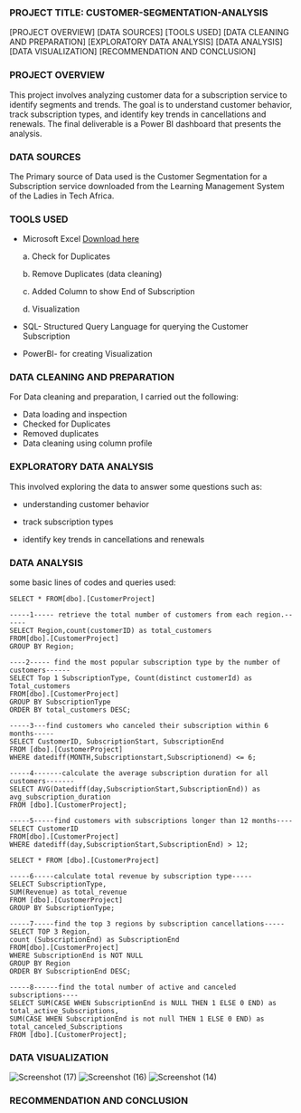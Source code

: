 ### PROJECT TITLE: CUSTOMER-SEGMENTATION-ANALYSIS

[PROJECT OVERVIEW]
[DATA SOURCES]
[TOOLS USED]
[DATA CLEANING AND PREPARATION]
[EXPLORATORY DATA ANALYSIS]
[DATA ANALYSIS]
[DATA VISUALIZATION]
[RECOMMENDATION AND CONCLUSION]

### PROJECT OVERVIEW
This project involves analyzing customer data for a subscription service to identify 
segments and trends. The goal is to understand customer behavior, track subscription types, 
and identify key trends in cancellations and renewals. The final deliverable is a Power BI 
dashboard that presents the analysis.

### DATA SOURCES
The Primary source of Data used is the Customer Segmentation for a Subscription service downloaded from the Learning Management System of the Ladies in Tech Africa.

### TOOLS USED
* Microsoft Excel [Download here](https://www.microsoft.com)

  a. Check for Duplicates

  b. Remove Duplicates (data cleaning)

  c. Added Column to show End of Subscription

  d. Visualization

* SQL- Structured Query Language for querying the Customer Subscription

* PowerBI- for creating Visualization

### DATA CLEANING AND PREPARATION
For Data cleaning and preparation, I carried out the following:

* Data loading and inspection
* Checked for Duplicates
* Removed duplicates
* Data cleaning using column profile 

### EXPLORATORY DATA ANALYSIS
This involved exploring the data to answer some questions such as:

* understanding customer behavior
  
*  track subscription types
  
*  identify key trends in cancellations and renewals
  
### DATA ANALYSIS
some basic lines of codes and queries used:

```
SELECT * FROM[dbo].[CustomerProject]

-----1----- retrieve the total number of customers from each region.------
SELECT Region,count(customerID) as total_customers
FROM[dbo].[CustomerProject]
GROUP BY Region;

----2----- find the most popular subscription type by the number of customers------
SELECT Top 1 SubscriptionType, Count(distinct customerId) as Total_customers
FROM[dbo].[CustomerProject]
GROUP BY SubscriptionType
ORDER BY total_customers DESC;

-----3---find customers who canceled their subscription within 6 months-----
SELECT CustomerID, SubscriptionStart, SubscriptionEnd 
FROM [dbo].[CustomerProject]
WHERE datediff(MONTH,Subscriptionstart,Subscriptionend) <= 6;

-----4-------calculate the average subscription duration for all customers-------
SELECT AVG(Datediff(day,SubscriptionStart,SubscriptionEnd)) as avg_subscription_duration
FROM [dbo].[CustomerProject];

-----5-----find customers with subscriptions longer than 12 months----
SELECT CustomerID
FROM[dbo].[CustomerProject]
WHERE datediff(day,SubscriptionStart,SubscriptionEnd) > 12;

SELECT * FROM [dbo].[CustomerProject]

-----6-----calculate total revenue by subscription type-----
SELECT SubscriptionType,
SUM(Revenue) as total_revenue
FROM [dbo].[CustomerProject]
GROUP BY SubscriptionType;

-----7-----find the top 3 regions by subscription cancellations-----
SELECT TOP 3 Region,
count (SubscriptionEnd) as SubscriptionEnd
FROM[dbo].[CustomerProject]
WHERE SubscriptionEnd is NOT NULL
GROUP BY Region
ORDER BY SubscriptionEnd DESC;

-----8------find the total number of active and canceled subscriptions----
SELECT SUM(CASE WHEN SubscriptionEnd is NULL THEN 1 ELSE 0 END) as total_active_Subscriptions,
SUM(CASE WHEN SubscriptionEnd is not null THEN 1 ELSE 0 END) as total_canceled_Subscriptions
FROM [dbo].[CustomerProject];

```
### DATA VISUALIZATION

![Screenshot (17)](https://github.com/user-attachments/assets/5e9e2802-b90d-4605-bdcf-cd93eae2a61e)
![Screenshot (16)](https://github.com/user-attachments/assets/10b803a3-b964-4950-a630-52f9f1b5163b)
![Screenshot (14)](https://github.com/user-attachments/assets/b010fe67-c57c-4879-991b-abaaf31b43ec)


### RECOMMENDATION AND CONCLUSION
